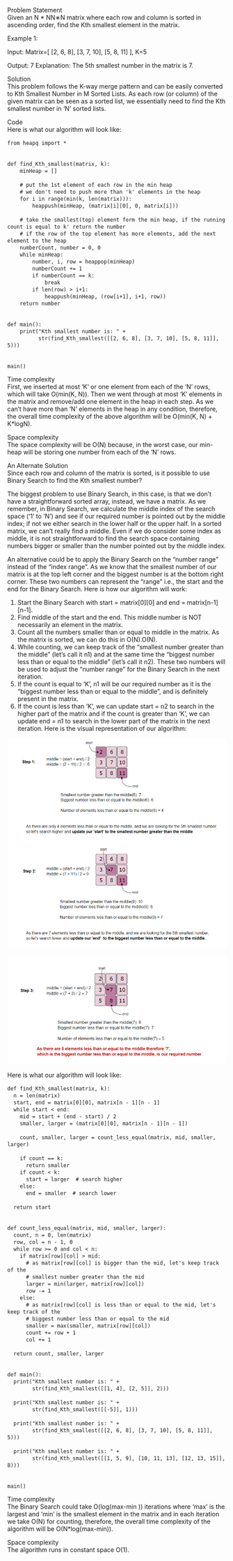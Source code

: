 Problem Statement \
Given an N * NN∗N matrix where each row and column is sorted in ascending order, find the Kth smallest element in the matrix.

Example 1:

Input: Matrix=[
    [2, 6, 8], 
    [3, 7, 10],
    [5, 8, 11]
  ], 
  K=5

Output: 7
Explanation: The 5th smallest number in the matrix is 7.

Solution \
This problem follows the K-way merge pattern and can be easily converted to Kth Smallest Number in M Sorted Lists. As each row (or column) of the given matrix can be seen as a sorted list, we essentially need to find the Kth smallest number in ‘N’ sorted lists.

Code \
Here is what our algorithm will look like:
```
from heapq import *


def find_Kth_smallest(matrix, k):
    minHeap = []

    # put the 1st element of each row in the min heap
    # we don't need to push more than 'k' elements in the heap
    for i in range(min(k, len(matrix))):
        heappush(minHeap, (matrix[i][0], 0, matrix[i]))

    # take the smallest(top) element form the min heap, if the running count is equal to k' return the number
    # if the row of the top element has more elements, add the next element to the heap
    numberCount, number = 0, 0
    while minHeap:
        number, i, row = heappop(minHeap)
        numberCount += 1
        if numberCount == k:
            break
        if len(row) > i+1:
            heappush(minHeap, (row[i+1], i+1, row))
    return number


def main():
    print("Kth smallest number is: " +
          str(find_Kth_smallest([[2, 6, 8], [3, 7, 10], [5, 8, 11]], 5)))


main()
```

Time complexity \
First, we inserted at most ‘K’ or one element from each of the ‘N’ rows, which will take O(min(K, N)). Then we went through at most ‘K’ elements in the matrix and remove/add one element in the heap in each step. As we can’t have more than ‘N’ elements in the heap in any condition, therefore, the overall time complexity of the above algorithm will be O(min(K, N) + K*logN).

Space complexity \
The space complexity will be O(N) because, in the worst case, our min-heap will be storing one number from each of the ‘N’ rows.

An Alternate Solution \
Since each row and column of the matrix is sorted, is it possible to use Binary Search to find the Kth smallest number?

The biggest problem to use Binary Search, in this case, is that we don’t have a straightforward sorted array, instead, we have a matrix. As we remember, in Binary Search, we calculate the middle index of the search space (‘1’ to ‘N’) and see if our required number is pointed out by the middle index; if not we either search in the lower half or the upper half. In a sorted matrix, we can’t really find a middle. Even if we do consider some index as middle, it is not straightforward to find the search space containing numbers bigger or smaller than the number pointed out by the middle index.

An alternative could be to apply the Binary Search on the “number range” instead of the “index range”. As we know that the smallest number of our matrix is at the top left corner and the biggest number is at the bottom right corner. These two numbers can represent the “range” i.e., the start and the end for the Binary Search. Here is how our algorithm will work:

1. Start the Binary Search with start = matrix[0][0] and end = matrix[n-1][n-1].
2. Find middle of the start and the end. This middle number is NOT necessarily an element in the matrix.
3. Count all the numbers smaller than or equal to middle in the matrix. As the matrix is sorted, we can do this in O(N).O(N).
4. While counting, we can keep track of the “smallest number greater than the middle” (let’s call it n1) and at the same time the “biggest number less than or equal to the middle” (let’s call it n2). These two numbers will be used to adjust the “number range” for the Binary Search in the next iteration.
5. If the count is equal to ‘K’, n1 will be our required number as it is the “biggest number less than or equal to the middle”, and is definitely present in the matrix.
6. If the count is less than ‘K’, we can update start = n2 to search in the higher part of the matrix and if the count is greater than ‘K’, we can update end = n1 to search in the lower part of the matrix in the next iteration.
Here is the visual representation of our algorithm:

![alt text](pics1/1403.PNG?raw=true)

![alt text](pics1/1404.PNG?raw=true)


Here is what our algorithm will look like:
```
def find_Kth_smallest(matrix, k):
  n = len(matrix)
  start, end = matrix[0][0], matrix[n - 1][n - 1]
  while start < end:
    mid = start + (end - start) / 2
    smaller, larger = (matrix[0][0], matrix[n - 1][n - 1])

    count, smaller, larger = count_less_equal(matrix, mid, smaller, larger)

    if count == k:
      return smaller
    if count < k:
      start = larger  # search higher
    else:
      end = smaller  # search lower

  return start
  

def count_less_equal(matrix, mid, smaller, larger):
  count, n = 0, len(matrix)
  row, col = n - 1, 0
  while row >= 0 and col < n:
    if matrix[row][col] > mid:
      # as matrix[row][col] is bigger than the mid, let's keep track of the
      # smallest number greater than the mid
      larger = min(larger, matrix[row][col])
      row -= 1
    else:
      # as matrix[row][col] is less than or equal to the mid, let's keep track of the
      # biggest number less than or equal to the mid
      smaller = max(smaller, matrix[row][col])
      count += row + 1
      col += 1

  return count, smaller, larger


def main():
  print("Kth smallest number is: " +
        str(find_Kth_smallest([[1, 4], [2, 5]], 2)))

  print("Kth smallest number is: " +
        str(find_Kth_smallest([[-5]], 1)))

  print("Kth smallest number is: " +
        str(find_Kth_smallest([[2, 6, 8], [3, 7, 10], [5, 8, 11]], 5)))

  print("Kth smallest number is: " +
        str(find_Kth_smallest([[1, 5, 9], [10, 11, 13], [12, 13, 15]], 8)))


main()
```

Time complexity \
The Binary Search could take O(log(max-min )) iterations where ‘max’ is the largest and ‘min’ is the smallest element in the matrix and in each iteration we take O(N) for counting, therefore, the overall time complexity of the algorithm will be O(N*log(max-min)).

Space complexity \
The algorithm runs in constant space O(1).